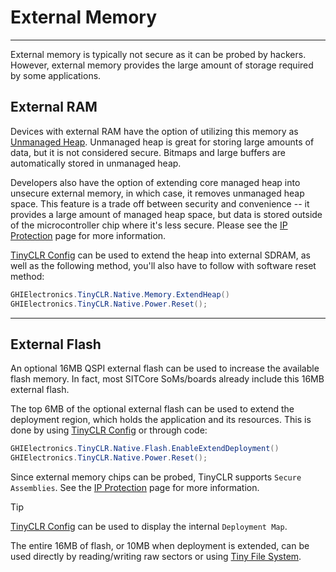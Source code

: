 # External Memory
---
External memory is typically not secure as it can be probed by hackers. However, external memory provides the large amount of storage required by some applications.

## External RAM
Devices with external RAM have the option of utilizing this memory as [Unmanaged Heap](unmanaged-heap.md). Unmanaged heap is great for storing large amounts of data, but it is not considered secure. Bitmaps and large buffers are automatically stored in unmanaged heap.

Developers also have the option of extending core managed heap into unsecure external memory, in which case, it removes unmanaged heap space. This feature is a trade off between security and convenience -- it provides a large amount of managed heap space, but data is stored outside of the microcontroller chip where it's less secure. Please see the [IP Protection](ip-protection.md) page for more information.

[TinyCLR Config](../tinyclr-config.md) can be used to extend the heap into external SDRAM, as well as the following method, you'll also have to follow with software reset method:
```cs
GHIElectronics.TinyCLR.Native.Memory.ExtendHeap()
GHIElectronics.TinyCLR.Native.Power.Reset();
```
---

## External Flash
An optional 16MB QSPI external flash can be used to increase the available flash memory. In fact, most SITCore SoMs/boards already include this 16MB external flash.

The top 6MB of the optional external flash can be used to extend the deployment region, which holds the application and its resources. This is done by using [TinyCLR Config](../tinyclr-config.md) or through code:

```cs
GHIElectronics.TinyCLR.Native.Flash.EnableExtendDeployment()
GHIElectronics.TinyCLR.Native.Power.Reset();
```

Since external memory chips can be probed, TinyCLR supports `Secure Assemblies`. See the [IP Protection](ip-protection.md) page for more information.

> [!TIP]
> [TinyCLR Config](../tinyclr-config.md) can be used to display the internal `Deployment Map`.

The entire 16MB of flash, or 10MB when deployment is extended, can be used directly by reading/writing raw sectors or using [Tiny File System](file-system.md).

